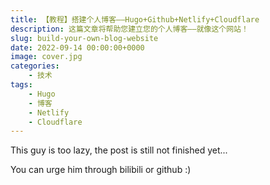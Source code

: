 ```yaml
---
title: 【教程】搭建个人博客——Hugo+Github+Netlify+Cloudflare
description: 这篇文章将帮助您建立您的个人博客——就像这个网站！
slug: build-your-own-blog-website
date: 2022-09-14 00:00:00+0000
image: cover.jpg
categories:
    - 技术
tags:
    - Hugo
    - 博客
    - Netlify
    - Cloudflare
---
```


This guy is too lazy, the post is still not finished yet...

You can urge him through bilibili or github :)
